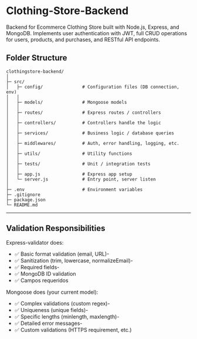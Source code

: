 # Clothing-Store-Backend

Backend for Ecommerce Clothing Store built with Node.js, Express, and MongoDB. Implements user authentication with JWT, full CRUD operations for users, products, and purchases, and RESTful API endpoints.

## Folder Structure

```text
clothingstore-backend/
│
├─ src/
│   ├─ config/               # Configuration files (DB connection, env)
│   │
│   ├─ models/               # Mongoose models
│   │
│   ├─ routes/               # Express routes / controllers
│   │
│   ├─ controllers/          # Controllers handle the logic
│   │
│   ├─ services/             # Business logic / database queries
│   │
│   ├─ middlewares/          # Auth, error handling, logging, etc.
│   │
│   ├─ utils/                # Utility functions
│   │
│   ├─ tests/                # Unit / integration tests
│   │
│   ├─ app.js                # Express app setup
│   └─ server.js             # Entry point, server listen
│
├─ .env                      # Environment variables
├─ .gitignore
├─ package.json
└─ README.md

```

---

## Validation Responsibilities

Express-validator does:

- ✅ Basic format validation (email, URL)-
- ✅ Sanitization (trim, lowercase, normalizeEmail)-
- ✅ Required fields-
- ✅ MongoDB ID validation
- ✅ Campos requeridos

Mongoose does (your current model):

- ✅ Complex validations (custom regex)-
- ✅ Uniqueness (unique fields)-
- ✅ Specific lengths (minlength, maxlength)-
- ✅ Detailed error messages-
- ✅ Custom validations (HTTPS requirement, etc.)

